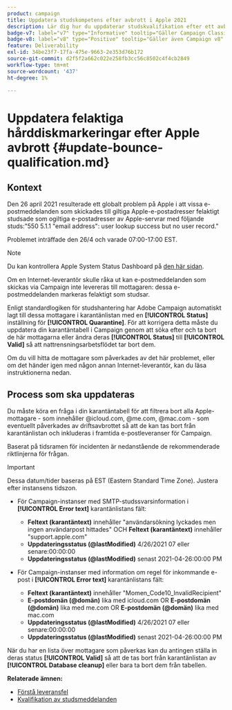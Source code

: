 ```yaml
---
product: campaign
title: Uppdatera studskompetens efter avbrott i Apple 2021
description: Lär dig hur du uppdaterar studskvalifikation efter ett avbrott i Apple 2021
badge-v7: label="v7" type="Informative" tooltip="Gäller Campaign Classic v7"
badge-v8: label="v8" type="Positive" tooltip="Gäller även Campaign v8"
feature: Deliverability
exl-id: 34be23f7-17fa-475e-9663-2e353d76b172
source-git-commit: d2f5f2a662c022e258fb3cc56c8502c4f4cb2849
workflow-type: tm+mt
source-wordcount: '437'
ht-degree: 1%

---
```


# Uppdatera felaktiga hårddiskmarkeringar efter Apple avbrott {#update-bounce-qualification.md}

## Kontext

Den 26 april 2021 resulterade ett globalt problem på Apple i att vissa e-postmeddelanden som skickades till giltiga Apple-e-postadresser felaktigt studsade som ogiltiga e-postadresser av Apple-servrar med följande studs:&quot;550 5.1.1 &quot;email address&quot;: user lookup success but no user record.&quot;

Problemet inträffade den 26/4 och varade 07:00-17:00 EST.

>[!NOTE]
>
>Du kan kontrollera Apple System Status Dashboard på [den här sidan](https://www.apple.com/support/systemstatus/).

Om en Internet-leverantör skulle råka ut kan e-postmeddelanden som skickas via Campaign inte levereras till mottagaren: dessa e-postmeddelanden markeras felaktigt som studsar.

Enligt standardlogiken för studshantering har Adobe Campaign automatiskt lagt till dessa mottagare i karantänlistan med en **[!UICONTROL Status]** inställning för **[!UICONTROL Quarantine]**. För att korrigera detta måste du uppdatera din karantäntabell i Campaign genom att söka efter och ta bort de här mottagarna eller ändra deras **[!UICONTROL Status]** till **[!UICONTROL Valid]** så att nattrensningsarbetsflödet tar bort dem.

Om du vill hitta de mottagare som påverkades av det här problemet, eller om det händer igen med någon annan Internet-leverantör, kan du läsa instruktionerna nedan.

## Process som ska uppdateras

Du måste köra en fråga i din karantäntabell för att filtrera bort alla Apple-mottagare - som innehåller @icloud.com, @me.com, @mac.com - som eventuellt påverkades av driftsavbrottet så att de kan tas bort från karantänlistan och inkluderas i framtida e-postleveranser för Campaign.

Baserat på tidsramen för incidenten är nedanstående de rekommenderade riktlinjerna för frågan.

>[!IMPORTANT]
>
>Dessa datum/tider baseras på EST (Eastern Standard Time Zone). Justera efter instansens tidszon.

* För Campaign-instanser med SMTP-studssvarsinformation i **[!UICONTROL Error text]** karantänlistans fält:

   * **Feltext (karantäntext)** innehåller &quot;användarsökning lyckades men ingen användarpost hittades&quot; OCH **Feltext (karantäntext)** innehåller &quot;support.apple.com&quot;
   * **Uppdateringsstatus (@lastModified)** 4/26/2021 07 eller senare:00:00:00
   * **Uppdateringsstatus (@lastModified)** senast 2021-04-26:00:00 PM

* För Campaign-instanser med information om regel för inkommande e-post i **[!UICONTROL Error text]** karantänlistans fält:

   * **Feltext (karantäntext)** innehåller &quot;Momen_Code10_InvalidRecipient&quot;
   * **E-postdomän (@domän)** lika med icloud.com OR **E-postdomän (@domän)** lika med me.com OR **E-postdomän (@domän)** lika med mac.com
   * **Uppdateringsstatus (@lastModified)** 4/26/2021 07 eller senare:00:00:00
   * **Uppdateringsstatus (@lastModified)** senast 2021-04-26:00:00 PM

När du har en lista över mottagare som påverkas kan du antingen ställa in deras status **[!UICONTROL Valid]** så att de tas bort från karantänlistan av **[!UICONTROL Database cleanup]** eller bara ta bort dem från tabellen.

**Relaterade ämnen:**
* [Förstå leveransfel](understanding-delivery-failures.md)
* [Kvalifikation av studsmeddelanden](understanding-delivery-failures.md#bounce-mail-qualification)
